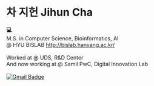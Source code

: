 # 차 지헌 Jihun Cha

<strong>💻</strong><br>
M.S. in Computer Science, Bioinformatics, AI<br>
@ HYU BISLAB http://bislab.hanyang.ac.kr/
<br><br>
Worked at @ UDS, R&D Center
<br>
And now working at @ Samil PwC, Digital Innovation Lab
<br><br>
[![Gmail Badge](https://img.shields.io/badge/Gmail-d14836?style=flat-square&logo=Gmail&logoColor=white&link=mailto:jjuhee0913@gmail.com)](mailto:chafloats@gmail.com)

